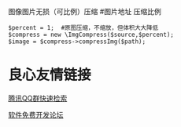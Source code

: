 图像图片无损（可比例）压缩 #图片地址 压缩比例 

```
$percent = 1;  #原图压缩，不缩放，但体积大大降低
$compress = new \ImgCompress($source,$percent);
$image = $compress->compressImg($path);
```


 # 良心友情链接

[腾讯QQ群快速检索](http://u.720life.cn/s/8cf73f7c)

[软件免费开发论坛](http://u.720life.cn/s/bbb01dc0)
